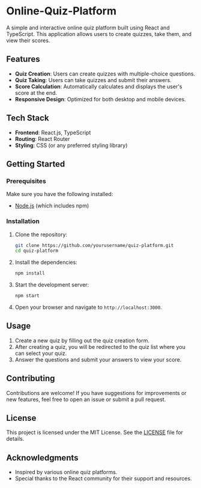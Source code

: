 # Online-Quiz-Platform

A simple and interactive online quiz platform built using React and TypeScript. This application allows users to create quizzes, take them, and view their scores.

## Features

- **Quiz Creation**: Users can create quizzes with multiple-choice questions.
- **Quiz Taking**: Users can take quizzes and submit their answers.
- **Score Calculation**: Automatically calculates and displays the user's score at the end.
- **Responsive Design**: Optimized for both desktop and mobile devices.

## Tech Stack

- **Frontend**: React.js, TypeScript
- **Routing**: React Router
- **Styling**: CSS (or any preferred styling library)

## Getting Started

### Prerequisites

Make sure you have the following installed:

- [Node.js](https://nodejs.org/) (which includes npm)

### Installation

1. Clone the repository:
   ```bash
   git clone https://github.com/yourusername/quiz-platform.git
   cd quiz-platform
   ```

2. Install the dependencies:
   ```bash
   npm install
   ```

3. Start the development server:
   ```bash
   npm start
   ```

4. Open your browser and navigate to `http://localhost:3000`.

## Usage

1. Create a new quiz by filling out the quiz creation form.
2. After creating a quiz, you will be redirected to the quiz list where you can select your quiz.
3. Answer the questions and submit your answers to view your score.

## Contributing

Contributions are welcome! If you have suggestions for improvements or new features, feel free to open an issue or submit a pull request.

## License

This project is licensed under the MIT License. See the [LICENSE](LICENSE) file for details.

## Acknowledgments

- Inspired by various online quiz platforms.
- Special thanks to the React community for their support and resources.



